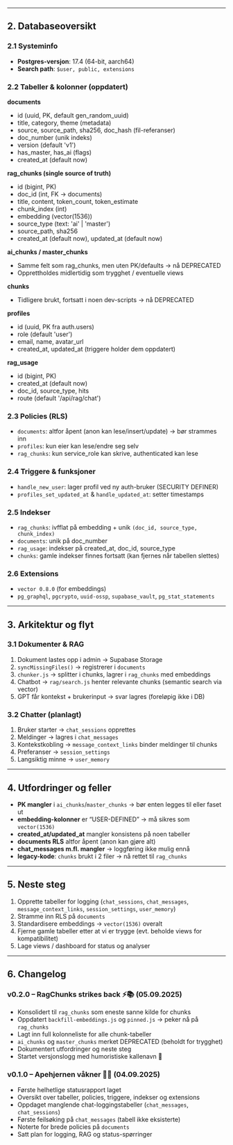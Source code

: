 
---

## 2. Databaseoversikt

### 2.1 Systeminfo
- **Postgres-versjon**: 17.4 (64-bit, aarch64)
- **Search path**: `$user, public, extensions`

### 2.2 Tabeller & kolonner (oppdatert)

**documents**
- id (uuid, PK, default gen_random_uuid)  
- title, category, theme (metadata)  
- source, source_path, sha256, doc_hash (fil-referanser)  
- doc_number (unik indeks)  
- version (default 'v1')  
- has_master, has_ai (flags)  
- created_at (default now)

**rag_chunks (single source of truth)**  
- id (bigint, PK)  
- doc_id (int, FK → documents)  
- title, content, token_count, token_estimate  
- chunk_index (int)  
- embedding (vector(1536))  
- source_type (text: 'ai' | 'master')  
- source_path, sha256  
- created_at (default now), updated_at (default now)

**ai_chunks / master_chunks**  
- Samme felt som rag_chunks, men uten PK/defaults → nå DEPRECATED  
- Opprettholdes midlertidig som trygghet / eventuelle views

**chunks**  
- Tidligere brukt, fortsatt i noen dev-scripts → nå DEPRECATED

**profiles**  
- id (uuid, PK fra auth.users)  
- role (default 'user')  
- email, name, avatar_url  
- created_at, updated_at (triggere holder dem oppdatert)

**rag_usage**  
- id (bigint, PK)  
- created_at (default now)  
- doc_id, source_type, hits  
- route (default '/api/rag/chat')

### 2.3 Policies (RLS)
- `documents`: altfor åpent (anon kan lese/insert/update) → bør strammes inn  
- `profiles`: kun eier kan lese/endre seg selv  
- `rag_chunks`: kun service_role kan skrive, authenticated kan lese

### 2.4 Triggere & funksjoner
- `handle_new_user`: lager profil ved ny auth-bruker (SECURITY DEFINER)  
- `profiles_set_updated_at` & `handle_updated_at`: setter timestamps

### 2.5 Indekser
- `rag_chunks`: ivfflat på embedding + unik `(doc_id, source_type, chunk_index)`  
- `documents`: unik på doc_number  
- `rag_usage`: indekser på created_at, doc_id, source_type  
- `chunks`: gamle indekser finnes fortsatt (kan fjernes når tabellen slettes)

### 2.6 Extensions
- `vector 0.8.0` (for embeddings)  
- `pg_graphql`, `pgcrypto`, `uuid-ossp`, `supabase_vault`, `pg_stat_statements`

---

## 3. Arkitektur og flyt

### 3.1 Dokumenter & RAG
1. Dokument lastes opp i admin → Supabase Storage  
2. `syncMissingFiles()` → registrerer i `documents`  
3. `chunker.js` → splitter i chunks, lagrer i `rag_chunks` med embeddings  
4. Chatbot → `rag/search.js` henter relevante chunks (semantic search via vector)  
5. GPT får kontekst + brukerinput → svar lagres (foreløpig ikke i DB)

### 3.2 Chatter (planlagt)
1. Bruker starter → `chat_sessions` opprettes  
2. Meldinger → lagres i `chat_messages`  
3. Kontekstkobling → `message_context_links` binder meldinger til chunks  
4. Preferanser → `session_settings`  
5. Langsiktig minne → `user_memory`

---

## 4. Utfordringer og feller

- **PK mangler** i `ai_chunks`/`master_chunks` → bør enten legges til eller faset ut  
- **embedding-kolonner** er “USER-DEFINED” → må sikres som `vector(1536)`  
- **created_at/updated_at** mangler konsistens på noen tabeller  
- **documents RLS** altfor åpent (anon kan gjøre alt)  
- **chat_messages m.fl. mangler** → loggføring ikke mulig ennå  
- **legacy-kode**: `chunks` brukt i 2 filer → nå rettet til `rag_chunks`  

---

## 5. Neste steg

1. Opprette tabeller for logging (`chat_sessions`, `chat_messages`, `message_context_links`, `session_settings`, `user_memory`)  
2. Stramme inn RLS på `documents`  
3. Standardisere embeddings → `vector(1536)` overalt  
4. Fjerne gamle tabeller etter at vi er trygge (evt. beholde views for kompatibilitet)  
5. Lage views / dashboard for status og analyser  

---

## 6. Changelog

### v0.2.0 – RagChunks strikes back ⚡️📚 (05.09.2025)
- Konsolidert til `rag_chunks` som eneste sanne kilde for chunks  
- Oppdatert `backfill-embeddings.js` og `pinned.js` → peker nå på `rag_chunks`  
- Lagt inn full kolonneliste for alle chunk-tabeller  
- `ai_chunks` og `master_chunks` merket DEPRECATED (beholdt for trygghet)  
- Dokumentert utfordringer og neste steg  
- Startet versjonslogg med humoristiske kallenavn 🎉  

### v0.1.0 – Apehjernen våkner 🐒💡 (04.09.2025)
- Første helhetlige statusrapport laget  
- Oversikt over tabeller, policies, triggere, indekser og extensions  
- Oppdaget manglende chat-loggingstabeller (`chat_messages`, `chat_sessions`)  
- Første feilsøking på `chat_messages` (tabell ikke eksisterte)  
- Noterte for brede policies på `documents`  
- Satt plan for logging, RAG og status-spørringer  
